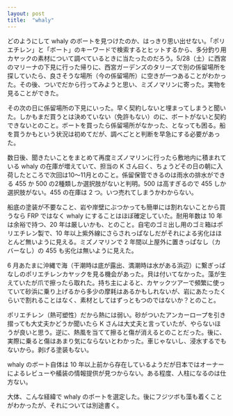 ```yaml
---
layout: post
title:  "whaly"
---
```


どのようにして whaly のボートを見つけたのか、はっきり思い出せない。「ポリエチレン」と「ボート」のキーワードで検索するとヒットするから、多分釣り用カヤックの素材について調べているときに当たったのだろう。5/28（土）に西宮のマリーナの下見に行った帰りに、西宮ガーデンズのタリーズで別の係留場所を探していたら、良さそうな場所（今の係留場所）に空きが一つあることがわかった。その後、ついでだから行ってみようと思い、ミズノマリンに寄った。実物を見ることができた。

その次の日に係留場所の下見にいった。早く契約しないと埋まってしまうと聞いた。しかもまだ買うとは決めていない（免許もない）のに、ボートがないと契約できないとのこと。ボートを買ったら係留場所がなかった、となっても困る。船を買うかもという状況は初めてだが、調べごとと判断を早急にする必要があった。

数日後、聞きたいことをまとめて再度ミズノマリンに行ったら敷地内に積まれている whaly の在庫が増えていて、担当の K さん曰く、ちょうどその日の朝に入荷したところで次回は10〜11月とのこと。係留保管できるのは雨水の排水ができる 455 か 500 の2種類しか選択肢がないと判明。500 は高すぎるので 455 しか選択肢がない。455 の在庫は 2 つ。いつ売れてしまうかわからない。

船底の塗装が不要なこと、岩や岸壁にぶつかっても簡単には割れないことから買うなら FRP ではなく whaly にすることはほぼ確定していた。耐用年数は 10 年は余裕で持つ、20 年は厳しいかも、とのこと。自宅のゴミ出し用のゴミ箱はポリエチレン製で、10 年以上紫外線にさらされっぱなしだがそれによる劣化はほとんど無いように見える。ミズノマリンで 2 年間以上屋外に置きっぱなし（カバーなし）の 455 も劣化は無いように見えた。

6 月あたまに沖縄で海（干潮時は底が露出、満潮時は水がある浜辺）に繋ぎっぱなしのポリエチレンカヤックを見る機会があった。貝は付いてなかった。藻が生えていたが爪で擦ったら取れた。持ち主によると、カヤックツアーで頻繁に使っていて砂浜に乗り上げるから多少の摩耗はあるかもしれないが、岩にあたったくらいで割れることはなく、素材としてはずっともつのではないか？とのこと。

ポリエチレン（熱可塑性）だから熱には弱い。砂がついたアンカーロープを引き摺っても大丈夫かどうか聞いたら K さんは大丈夫と言っていたが、やらないほうが良いと思う。逆に、熱風を当てて擦ると傷が消えるとのことだった。後に、実際に乗ると傷はあまり気にならないとわかった。車じゃないし、浸水するでもないから。剥げる塗装もない。

whaly のボート自体は 10 年以上前から存在しているようだが日本ではオーナーによるレビューや艤装の情報提供が見つからない。ある程度、人柱になるのは仕方ない。

大体、こんな経緯で whaly のボートを選定した。後にフジツボも藻も着くことがわかったが、それについては別途書く。
